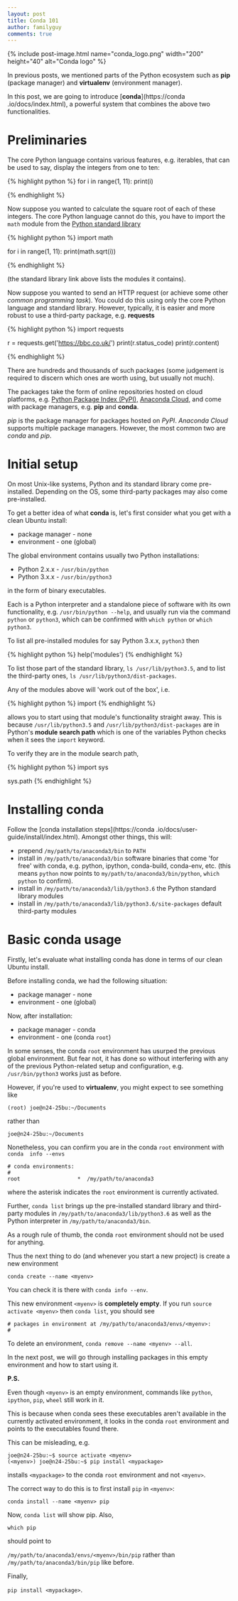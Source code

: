 ```yaml
---
layout: post
title: Conda 101
author: familyguy
comments: true
---
```


{% include post-image.html name="conda_logo.png" width="200" height="40" 
alt="Conda logo" %}


In previous posts, we mentioned parts of the Python ecosystem such as 
**pip** (package manager) and **virtualenv** (environment manager).

In this post, we are going to introduce [**conda**](https://conda
.io/docs/index.html), a powerful system that 
combines the above two functionalities.

# Preliminaries

The core Python language contains various features, e.g. iterables, that can be 
used to say, display the integers from one to ten:

{% highlight python %}
for i in range(1, 11):
    print(i)

{% endhighlight %}
    
Now suppose you wanted to calculate the square root of each of these integers. 
The core Python language cannot do this, you have to import the `math` module 
from the [Python standard library](https://docs.python.org/3/library/index.html)

{% highlight python %}
import math


for i in range(1, 11):
    print(math.sqrt(i))

{% endhighlight %}


(the standard library link above lists the modules it contains).

Now suppose you wanted to send an HTTP request (or achieve some other *common 
programming task*). You could do this using only the core Python language and 
standard library. However, typically, it is easier and more robust to use a 
 third-party package, e.g. **requests**
 
{% highlight python %}
import requests


r = requests.get('https://bbc.co.uk/')
print(r.status_code)
print(r.content)

{% endhighlight %} 
  
There are hundreds and thousands of such packages (some judgement is 
required to discern which ones are worth using, but usually not much).

The packages take the form of online repositories hosted on cloud 
platforms, e.g. [Python Package Index (PyPI),](https://pypi.python.org/pypi)
 [Anaconda Cloud,](https://anaconda.org/) and come with package 
managers, e.g. **pip** and **conda**.

*pip* is the package manager for packages hosted on *PyPI*. *Anaconda Cloud*
 supports multiple package managers. However, the most common two are *conda* 
 and *pip*. 

# Initial setup

On most Unix-like systems, Python and its standard library come pre-installed. 
Depending on the OS, some third-party packages may also come pre-installed.

To get a better idea of what **conda** is, let's first consider what you get 
with 
a clean Ubuntu install:

- package manager - none
- environment - one (global) 

The global environment contains usually two Python installations:

- Python 2.x.x - `/usr/bin/python` 
- Python 3.x.x - `/usr/bin/python3` 

in the form of binary executables.

Each is a Python interpreter and a standalone piece of software with its own
 functionality, e.g. `/usr/bin/python --help`, and usually run via the command 
 `python` or `python3`, which can be confirmed with `which python` or `which 
 python3`.

To list all pre-installed modules for say Python 3.x.x, `python3` then

{% highlight python %}
help('modules')
{% endhighlight %}

To list those part of the standard library, `ls /usr/lib/python3.5`,
 and to list the third-party ones, `ls /usr/lib/python3/dist-packages`.
 
 Any of the modules above will 'work out of the box', i.e.
 
{% highlight python %}
import <module>
{% endhighlight %}

allows you to start using that module's functionality straight away. This is 
because 
`/usr/lib/python3.5` and `/usr/lib/python3/dist-packages` are in Python's 
**module search path** which is one of the variables Python checks when 
it sees the `import` keyword.

To verify they are in the module search path,

{% highlight python %}
import sys


sys.path
{% endhighlight %}

# Installing conda

Follow the [conda installation steps](https://conda
.io/docs/user-guide/install/index.html). Amongst other things, this will:

- prepend `/my/path/to/anaconda3/bin` to `PATH`
- install in `/my/path/to/anaconda3/bin` software binaries that come 'for 
free' with conda, e.g. python, ipython, conda-build, conda-env, etc. (this 
means `python` now points to `my/path/to/anaconda3/bin/python`, `which 
python` to confirm).
- install in `/my/path/to/anaconda3/lib/python3.6` the Python standard 
library modules
- install in `/my/path/to/anaconda3/lib/python3.6/site-packages` 
default third-party modules
 
# Basic conda usage
 
 Firstly, let's evaluate what installing conda has done in terms of our 
 clean Ubuntu install. 
 
 Before installing conda, we had the following situation:
 
- package manager - none
- environment - one (global)

Now, after installation:

- package manager - conda
- environment - one (conda `root`)

In some senses, the conda `root` environment has usurped the previous 
global
 environment. But fear not, it has done so without interfering with any of 
 the previous Python-related setup and configuration, e.g. 
 `/usr/bin/python3` works just as before.

However, if you're used to **virtualenv**, you might expect to see something
like 

`(root) joe@n24-25bu:~/Documents`

rather than

`joe@n24-25bu:~/Documents`

Nonetheless, you can confirm you are in the conda `root` environment with `conda 
info --envs`

```
# conda environments:
#
root                  *  /my/path/to/anaconda3
```

where the asterisk indicates the `root` environment is currently activated.

Further, `conda list` brings up the pre-installed standard library and 
third-party modules in `/my/path/to/anaconda3/lib/python3.6` as well as the 
Python interpreter in `/my/path/to/anaconda3/bin`.

As a rough rule of thumb, the conda `root` environment should not be used for 
anything.

Thus the next thing to do (and whenever you start a new project) is create 
a new environment

`conda create --name <myenv>`

You can check it is there with `conda info --env`.

This new environment `<myenv>` is **completely empty**. If you run `source 
activate <myenv>` then `conda list`, you should see

```
# packages in environment at /my/path/to/anaconda3/envs/<myenv>:
#
```

To delete an environment, `conda remove --name <myenv> --all`.

In the next post, we will go through installing packages in this empty 
environment and how to start using it.

**P.S.**

Even though `<myenv>` is an empty environment, commands like `python`, 
`ipython`, `pip`, `wheel` still work in it.

This is because when conda 
sees these executables aren't available in the currently activated 
environment, it looks in the conda `root` environment and points to the
executables found there.

This can be misleading, e.g. 

```
joe@n24-25bu:~$ source activate <myenv>
(<myenv>) joe@n24-25bu:~$ pip install <mypackage>
```

installs `<mypackage>` to the conda `root` environment and not `<myenv>`.

The correct way to do this is to first install `pip` in `<myenv>`:

`conda install --name <myenv> pip`

Now, `conda list` will show pip. Also,

`which pip`

should point to

`/my/path/to/anaconda3/envs/<myenv>/bin/pip` rather than 
`/my/path/to/anaconda3/bin/pip` like before.

Finally,

`pip install <mypackage>`.
